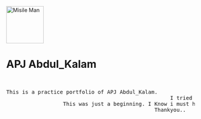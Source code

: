 <img src="https://upload.wikimedia.org/wikipedia/commons/thumb/6/6e/A._P._J._Abdul_Kalam.jpg/1200px-A._P._J._Abdul_Kalam.jpg" alt="Misile Man" height="100" width="100"/>
<h1>APJ Abdul_Kalam</h1>
<br>

<pre>This is a practice portfolio of APJ Abdul_Kalam.
                                                    I tried to use HTML,CSS for making this project.                          
                  This was just a beginning. I Know i must have to go long in my deveopment journey
                                               Thankyou..</pre>
